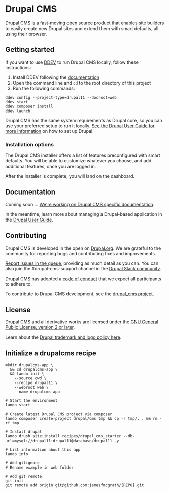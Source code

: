 # Drupal CMS

Drupal CMS is a fast-moving open source product that enables site builders to easily create new Drupal sites and extend them with smart defaults, all using their browser.

## Getting started

If you want to use [DDEV](https://ddev.com) to run Drupal CMS locally, follow these instructions:

1. Install DDEV following the [documentation](https://ddev.com/get-started/)
2. Open the command line and `cd` to the root directory of this project
3. Run the following commands:

```shell
ddev config --project-type=drupal11 --docroot=web
ddev start
ddev composer install
ddev launch
```

Drupal CMS has the same system requirements as Drupal core, so you can use your preferred setup to run it locally. [See the Drupal User Guide for more information](https://www.drupal.org/docs/user_guide/en/installation-chapter.html) on how to set up Drupal.

### Installation options

The Drupal CMS installer offers a list of features preconfigured with smart defaults. You will be able to customize whatever you choose, and add additional features, once you are logged in.

After the installer is complete, you will land on the dashboard.

## Documentation

Coming soon ... [We're working on Drupal CMS specific documentation](https://www.drupal.org/project/drupal_cms/issues/3454527).

In the meantime, learn more about managing a Drupal-based application in the [Drupal User Guide](https://www.drupal.org/docs/user_guide/en/index.html).

## Contributing

Drupal CMS is developed in the open on [Drupal.org](https://www.drupal.org). We are grateful to the community for reporting bugs and contributing fixes and improvements.

[Report issues in the queue](https://drupal.org/node/add/project-issue/drupal_cms), providing as much detail as you can. You can also join the #drupal-cms-support channel in the [Drupal Slack community](https://www.drupal.org/slack).

Drupal CMS has adopted a [code of conduct](https://www.drupal.org/dcoc) that we expect all participants to adhere to.

To contribute to Drupal CMS development, see the [drupal_cms project](https://www.drupal.org/project/drupal_cms).

## License

Drupal CMS and all derivative works are licensed under the [GNU General Public License, version 2 or later](http://www.gnu.org/licenses/old-licenses/gpl-2.0.html).

Learn about the [Drupal trademark and logo policy here](https://www.drupal.com/trademark).

## Initialize a drupalcms recipe

```shell
mkdir drupalcms-app \
  && cd drupalcms-app \
  && lando init \
    --source cwd \
    --recipe drupal11 \
    --webroot web \
    --name drupalcms-app

# Start the environment
lando start

# Create latest Drupal CMS project via composer
lando composer create-project drupal/cms tmp && cp -r tmp/. . && rm -rf tmp

# Install drupal
lando drush site:install recipes/drupal_cms_starter --db-url=mysql://drupal11:drupal11@database/drupal11 -y

# List information about this app
lando info

# Add gitignore
# Rename example in web folder

# Add git remote
git init
git remote add origin git@github.com:jamesfmcgrath/[REPO].git
```
